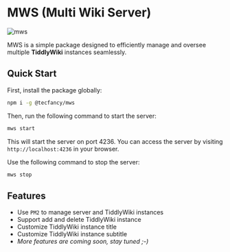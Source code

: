 # MWS (Multi Wiki Server)

![mws](https://cdn.jsdelivr.net/gh/TecFancy/tw.tecfancy.com@main/public/screenshot.png)

MWS is a simple package designed to efficiently manage and oversee multiple **TiddlyWiki** instances seamlessly.

## Quick Start

First, install the package globally:

```bash
npm i -g @tecfancy/mws
```

Then, run the following command to start the server:

```bash
mws start
```

This will start the server on port 4236. You can access the server by visiting `http://localhost:4236` in your browser.

Use the following command to stop the server:

```bash
mws stop
```

## Features

* Use `PM2` to manage server and TiddlyWiki instances
* Support add and delete TiddlyWiki instance
* Customize TiddlyWiki instance title
* Customize TiddlyWiki instance subtitle
* _More features are coming soon, stay tuned ;-)_
